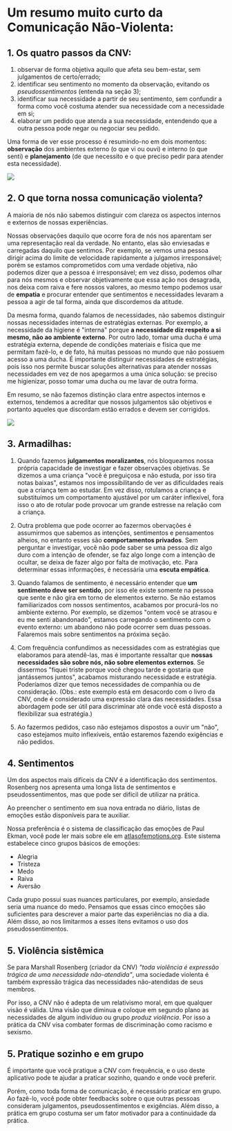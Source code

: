 # Um resumo muito curto da Comunicação Não-Violenta:

## 1. Os quatro passos da CNV:
1. observar de forma objetiva aquilo que afeta seu bem-estar, sem julgamentos de certo/errado;
2. identificar seu sentimento no momento da observação, evitando os *pseudossentimentos* (entenda na seção 3);
3. identificar sua necessidade a partir de seu sentimento, sem confundir a forma como você costuma atender sua necessidade com a necessidade em si;
4. elaborar um pedido que atenda a sua necessidade, entendendo que a outra pessoa pode negar ou negociar seu pedido.

Uma forma de ver esse processo é resumindo-no em dois momentos: **observação** dos ambientes externo (o que vi ou ouvi) e interno (o que senti) e **planejamento** (de que necessito e o que preciso pedir para atender esta necessidade).
  
![](resource:assets/graphics/diagram-nvc.png)
  

## 2. O que torna nossa comunicação violenta?
A maioria de nós não sabemos distinguir com clareza os aspectos internos e externos de nossas experiências. 

Nossas observações daquilo que ocorre fora de nós nos aparentam ser uma representação real da verdade. No entanto, elas são enviesadas e carregadas daquilo que sentimos. Por exemplo, se vemos uma pessoa dirigir acima do limite de velocidade rapidamente a julgamos irresponsável; porém se estamos comprometidos com uma verdade objetiva, não podemos dizer que a pessoa é irresponsável; em vez disso, podemos olhar para nós mesmos e observar objetivamente que essa ação nos desagrada, nos deixa com raiva e fere nossos valores, ao mesmo tempo podemos usar de **empatia** e procurar entender que sentimentos e necessidades levaram a pessoa a agir de tal forma, ainda que discordemos da atitude.

Da mesma forma, quando falamos de necessidades, não sabemos distinguir nossas necessidades internas de estratégias externas. Por exemplo, a necessidade da higiene é "interna" porque **a necessidade diz respeito a si mesmo, não ao ambiente externo**. Por outro lado, tomar uma ducha é uma estratégia externa, depende de condições materiais e física que me permitam fazê-lo, e de fato, há muitas pessoas no mundo que não possuem acesso a uma ducha. É importante distinguir necessidades de estratégias, pois isso nos permite buscar soluções alternativas para atender nossas necessidades em vez de nos apegarmos a uma única solução: se preciso me higienizar, posso tomar uma ducha ou me lavar de outra forma.

Em resumo, se não fazemos distinção clara entre aspectos internos e externos, tendemos a acreditar que nossos julgamentos são objetivos e portanto aqueles que discordam estão errados e devem ser corrigidos.
  
![](resource:assets/graphics/diagram-bad.png)
  

## 3. Armadilhas:
1. Quando fazemos **julgamentos moralizantes**, nós bloqueamos nossa própria capacidade de investigar e fazer observações objetivas. Se dizemos a uma criança "você é preguiçosa e não estuda, por isso tira notas baixas", estamos nos impossibilitando de ver as dificuldades reais que a criança tem ao estudar. Em vez disso, rotulamos a criança e substituímos um comportamento ajustável por um caráter inflexível, fora isso o ato de rotular pode provocar um grande estresse na relação com a criança.

2. Outra problema que pode ocorrer ao fazermos obervações é assumirmos que sabemos as intenções, sentimentos e pensamentos alheios, no entanto esses são **comportamentos privados**. Sem perguntar e investigar, você não pode saber se uma pessoa diz algo duro com a intenção de ofender, se faz algo longe com a intenção de ocultar, se deixa de fazer algo por falta de motivação, etc. Para determinar essas informações, é necessária uma **escuta empática**.

3. Quando falamos de sentimento, é necessário entender que **um sentimento deve ser sentido**, por isso ele existe somente na pessoa que sente e não gira em torno de elementos externo. Se não estamos familiarizados com nossos sentimentos, acabamos por procurá-los no ambiente externo. Por exemplo, se dizemos "ontem você se atrasou e eu me senti abandonado", estamos carregando o sentimento com o evento externo: um abandono não pode ocorrer sem duas pessoas. Falaremos mais sobre sentimentos na próxima seção.

4. Com frequência confundimos as necessidades com as estratégias que elaboramos para atendê-las, mas é importante ressaltar que **nossas necessidades são sobre nós, não sobre elementos externos**. Se dissermos "fiquei triste porque você chegou tarde e gostaria que jantássemos juntos", acabamos misturando necessidade e estratégia. Poderíamos dizer que temos necessidades de companhia ou de consideração. (Obs.: este exemplo está em desacordo com o livro da CNV, onde é considerado uma expressão clara das necessidades. Essa abordagem pode ser útil para discriminar até onde você está disposto a flexibilizar sua estratégia.)

5. Ao fazermos pedidos, caso não estejamos dispostos a ouvir um "não", caso estejamos muito inflexíveis, então estaremos fazendo exigências e não pedidos.
  

## 4. Sentimentos

Um dos aspectos mais difíceis da CNV é a identificação dos sentimentos. Rosenberg nos apresenta uma longa lista de sentimentos e pseudossentimentos, mas que pode ser difícil de utilizar na prática.

Ao preencher o sentimento em sua nova entrada no diário, listas de emoções estão disponíveis para te auxiliar. 

Nossa preferência é o sistema de classificação das emoções de Paul Ekman, você pode ler mais sobre ele em [atlasofemotions.org](atlasofemotions.org). Este sistema estabelece cinco grupos básicos de emoções:
- Alegria
- Tristeza
- Medo
- Raiva
- Aversão

Cada grupo possui suas nuances particulares, por exemplo, ansiedade seria uma nuance do medo. Pensamos que essas cinco emoções são suficientes para descrever a maior parte das experiências no dia a dia. Além disso, ao nos limitarmos a esses itens evitamos o uso dos pseudossentimentos.
  

## 5. Violência sistêmica
Se para Marshall Rosenberg (criador da CNV) *"toda violência é expressão trágica de uma necessidade não-atendida"*, uma sociedade violenta é também expressão trágica das necessidades não-atendidas de seus membros.

Por isso, a CNV não é adepta de um relativismo moral, em que qualquer visão é válida. Uma visão que diminua e coloque em segundo plano as necessidades de algum indivíduo ou grupo *produz violência*. Por isso a prática da CNV visa combater formas de discriminação como racismo e sexismo.
  

## 5. Pratique sozinho e em grupo
É importante que você pratique a CNV com frequência, e o uso deste aplicativo pode te ajudar a praticar sozinho, quando e onde você preferir. 

Porém, como toda forma de comunicação, é necessário praticar em grupo. Ao fazê-lo, você pode obter feedbacks sobre o que outras pessoas consideram julgamentos, pseudossentimentos e exigências. Além disso, a prática em grupo costuma ser um fator motivador para a continuidade da prática.
  
